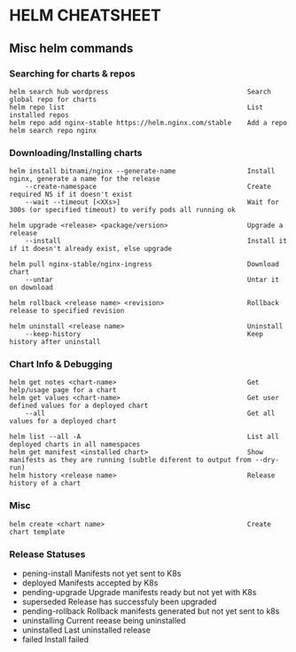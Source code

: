# HELM CHEATSHEET


## Misc helm commands

### Searching for charts & repos
	helm search hub wordpress							        Search global repo for charts
    helm repo list                                              List installed repos
    helm repo add nginx-stable https://helm.nginx.com/stable    Add a repo
	helm search repo nginx                                      

### Downloading/Installing charts

    helm install bitnami/nginx --generate-name                  Install nginx, generate a name for the release
        --create-namespace                                      Create required NS if it doesn't exist
        --wait --timeout [<XXs>]                                Wait for 300s (or specified timeout) to verify pods all running ok

    helm upgrade <release> <package/version>                    Upgrade a release
        --install                                               Install it if it doesn't already exist, else upgrade

    helm pull nginx-stable/nginx-ingress                        Download chart
        --untar                                                 Untar it on download

    helm rollback <release name> <revision>                     Rollback release to specified revision

    helm uninstall <release name>                               Uninstall
        --keep-history                                          Keep history after uninstall

	
### Chart Info & Debugging
	
    helm get notes <chart-name>                                 Get help/usage page for a chart
    helm get values <chart-name>                                Get user defined values for a deployed chart
        --all                                                   Get all values for a deployed chart

    helm list --all -A                                          List all deployed charts in all namespaces
    helm get manifest <installed chart>                         Show manifests as they are running (subtle diferent to output from --dry-run)
    helm history <release name>                                 Release history of a chart


### Misc

    helm create <chart name>                                    Create chart template

### Release Statuses

- pening-install                                    Manifests not yet sent to K8s
- deployed                                          Manifests accepted by K8s
- pending-upgrade                                   Upgrade manifests ready but not yet with K8s
- superseded                                        Release has successfuly been upgraded
- pending-rollback                                  Rollback manifests generated but not yet sent to k8s
- uninstalling                                      Current reease being uninstalled
- uninstalled                                       Last uninstalled release
- failed                                            Install failed
